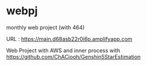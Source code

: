 # webpj
monthly web project (with 464)


URL : https://main.d68asb22r0i6p.amplifyapp.com

Web Project with AWS and inner process with https://github.com/ChACiooh/Genshin5StarEstimation
